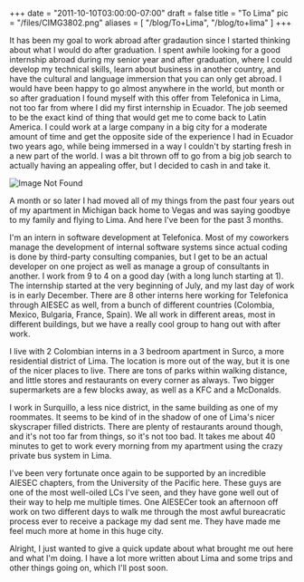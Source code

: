 
+++
date = "2011-10-10T03:00:00-07:00"
draft = false
title = "To Lima"
pic = "/files/CIMG3802.png"
aliases = [
  "/blog/To+Lima",
  "/blog/to+lima"
]
+++

<p>
It has been my goal to work abroad after gradaution since I started thinking about what I would do after graduation.  I spent awhile looking for a good internship abroad during my senior year and after graduation, where I could develop my technical skills, learn about business in another country, and have the cultural and language immersion that you can only get abroad.  I would have been happy to go almost anywhere in the world, but month or so after graduation I found myself with this offer from Telefonica in Lima, not too far from where I did my first internship in Ecuador.  The job seemed to be the exact kind of thing that would get me to come back to Latin America.  I could work at a large company in a big city for a moderate amount of time and get the opposite side of the experience I had in Ecuador two years ago, while being immersed in a way I couldn't by starting fresh in a new part of the world.  I was a bit thrown off to go from a big job search to actually having an appealing offer, but I decided to cash in and take it.
</p>
<img src = "http://www.justinmccandless.com/uploads/images/toLima0.jpg" alt = "Image Not Found">
<p>
A month or so later I had moved all of my things from the past four years out of my apartment in Michigan back home to Vegas and was saying goodbye to my family and flying to Lima.  And here I've been for the past 3 months.
</p>
<p>
I'm an intern in software development at Telefonica.  Most of my coworkers manage the development of internal software systems since actual coding is done by third-party consulting companies, but I get to be an actual developer on one project as well as manage a group of consultants in another.  I work from 9 to 4 on a good day (with a long lunch starting at 1).  The internship started at the very beginning of July, and my last day of work is in early December.  There are 8 other interns here working for Telefonica through AIESEC as well, from a bunch of different countries (Colombia, Mexico, Bulgaria, France, Spain).  We all work in different areas, most in different buildings, but we have a really cool group to hang out with after work.
</p>
<p>
I live with 2 Colombian interns in a 3 bedroom apartment in Surco, a more residential district of Lima.  The location is more out of the way, but it is one of the nicer places to live.  There are tons of parks within walking distance, and little stores and restaurants on every corner as always.  Two bigger supermarkets are a few blocks away, as well as a KFC and a McDonalds.  
</p>
<p>
I work in Surquillo, a less nice district, in the same building as one of my roommates.  It seems to be kind of in the shadow of one of Lima's nicer skyscraper filled districts.  There are plenty of restaurants around though, and it's not too far from things, so it's not too bad.  It takes me about 40 minutes to get to work every morning from my apartment using the crazy private bus system in Lima.
</p>
<p>
I've been very fortunate once again to be supported by an incredible AIESEC chapters, from the University of the Pacific here.  These guys are one of the most well-oiled LCs I've seen, and they have gone well out of their way to help me multiple times.  One AIESECer took an afternoon off work on two different days to walk me through the most awful bureacratic process ever to receive a package my dad sent me.  They have made me feel much more at home in this huge city.
</p>
<p>
Alright, I just wanted to give a quick update about what brought me out here and what I'm doing.  I have a lot more written about Lima and some trips and other things going on, which I'll post soon.
</p>
